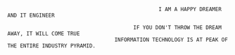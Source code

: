                                                     I AM A HAPPY DREAMER AND IT ENGINEER

                                            IF YOU DON'T THROW THE DREAM AWAY, IT WILL COME TRUE
                                      INFORMATION TECHNOLOGY IS AT PEAK OF THE ENTIRE INDUSTRY PYRAMID.
